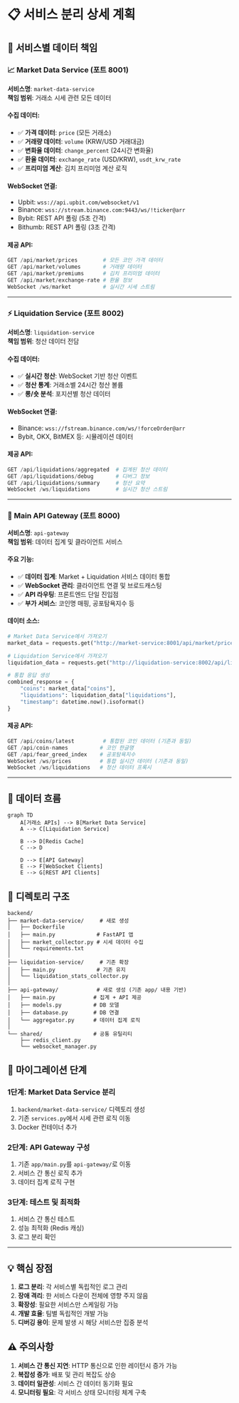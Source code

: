 # 📋 서비스 분리 상세 계획

## 🎯 서비스별 데이터 책임

### 📈 Market Data Service (포트 8001)
**서비스명**: `market-data-service`  
**책임 범위**: 거래소 시세 관련 모든 데이터

#### 수집 데이터:
- ✅ **가격 데이터**: `price` (모든 거래소)
- ✅ **거래량 데이터**: `volume` (KRW/USD 거래대금)
- ✅ **변화율 데이터**: `change_percent` (24시간 변화율)
- ✅ **환율 데이터**: `exchange_rate` (USD/KRW), `usdt_krw_rate`
- ✅ **프리미엄 계산**: 김치 프리미엄 계산 로직

#### WebSocket 연결:
- Upbit: `wss://api.upbit.com/websocket/v1`
- Binance: `wss://stream.binance.com:9443/ws/!ticker@arr`
- Bybit: REST API 폴링 (5초 간격)
- Bithumb: REST API 폴링 (3초 간격)

#### 제공 API:
```python
GET /api/market/prices        # 모든 코인 가격 데이터
GET /api/market/volumes       # 거래량 데이터
GET /api/market/premiums      # 김치 프리미엄 데이터
GET /api/market/exchange-rate # 환율 정보
WebSocket /ws/market          # 실시간 시세 스트림
```

---

### ⚡ Liquidation Service (포트 8002) 
**서비스명**: `liquidation-service`  
**책임 범위**: 청산 데이터 전담

#### 수집 데이터:
- ✅ **실시간 청산**: WebSocket 기반 청산 이벤트
- ✅ **청산 통계**: 거래소별 24시간 청산 볼륨
- ✅ **롱/숏 분석**: 포지션별 청산 데이터

#### WebSocket 연결:
- Binance: `wss://fstream.binance.com/ws/!forceOrder@arr`
- Bybit, OKX, BitMEX 등: 시뮬레이션 데이터

#### 제공 API:
```python
GET /api/liquidations/aggregated  # 집계된 청산 데이터  
GET /api/liquidations/debug       # 디버그 정보
GET /api/liquidations/summary     # 청산 요약
WebSocket /ws/liquidations        # 실시간 청산 스트림
```

---

### 🎯 Main API Gateway (포트 8000)
**서비스명**: `api-gateway`  
**책임 범위**: 데이터 집계 및 클라이언트 서비스

#### 주요 기능:
- ✅ **데이터 집계**: Market + Liquidation 서비스 데이터 통합
- ✅ **WebSocket 관리**: 클라이언트 연결 및 브로드캐스팅
- ✅ **API 라우팅**: 프론트엔드 단일 진입점
- ✅ **부가 서비스**: 코인명 매핑, 공포탐욕지수 등

#### 데이터 소스:
```python
# Market Data Service에서 가져오기
market_data = requests.get("http://market-service:8001/api/market/prices")

# Liquidation Service에서 가져오기  
liquidation_data = requests.get("http://liquidation-service:8002/api/liquidations/aggregated")

# 통합 응답 생성
combined_response = {
    "coins": market_data["coins"],
    "liquidations": liquidation_data["liquidations"],
    "timestamp": datetime.now().isoformat()
}
```

#### 제공 API:
```python
GET /api/coins/latest         # 통합된 코인 데이터 (기존과 동일)
GET /api/coin-names          # 코인 한글명
GET /api/fear_greed_index    # 공포탐욕지수
WebSocket /ws/prices         # 통합 실시간 데이터 (기존과 동일)
WebSocket /ws/liquidations   # 청산 데이터 프록시
```

---

## 🔄 데이터 흐름

```mermaid
graph TD
    A[거래소 APIs] --> B[Market Data Service]
    A --> C[Liquidation Service]
    
    B --> D[Redis Cache]
    C --> D
    
    D --> E[API Gateway]
    E --> F[WebSocket Clients]
    E --> G[REST API Clients]
```

## 📁 디렉토리 구조

```
backend/
├── market-data-service/     # 새로 생성
│   ├── Dockerfile
│   ├── main.py             # FastAPI 앱
│   ├── market_collector.py # 시세 데이터 수집
│   └── requirements.txt
│   
├── liquidation-service/     # 기존 확장
│   ├── main.py             # 기존 유지
│   └── liquidation_stats_collector.py
│   
├── api-gateway/            # 새로 생성 (기존 app/ 내용 기반)
│   ├── main.py            # 집계 + API 제공
│   ├── models.py          # DB 모델
│   ├── database.py        # DB 연결
│   └── aggregator.py      # 데이터 집계 로직
│   
└── shared/                # 공통 유틸리티
    ├── redis_client.py
    └── websocket_manager.py
```

## 🚀 마이그레이션 단계

### 1단계: Market Data Service 분리
1. `backend/market-data-service/` 디렉토리 생성
2. 기존 `services.py`에서 시세 관련 로직 이동
3. Docker 컨테이너 추가

### 2단계: API Gateway 구성  
1. 기존 `app/main.py`를 `api-gateway/`로 이동
2. 서비스 간 통신 로직 추가
3. 데이터 집계 로직 구현

### 3단계: 테스트 및 최적화
1. 서비스 간 통신 테스트
2. 성능 최적화 (Redis 캐싱)
3. 로그 분리 확인

---

## 💡 핵심 장점

1. **로그 분리**: 각 서비스별 독립적인 로그 관리
2. **장애 격리**: 한 서비스 다운이 전체에 영향 주지 않음  
3. **확장성**: 필요한 서비스만 스케일링 가능
4. **개발 효율**: 팀별 독립적인 개발 가능
5. **디버깅 용이**: 문제 발생 시 해당 서비스만 집중 분석

## ⚠️ 주의사항

1. **서비스 간 통신 지연**: HTTP 통신으로 인한 레이턴시 증가 가능
2. **복잡성 증가**: 배포 및 관리 복잡도 상승
3. **데이터 일관성**: 서비스 간 데이터 동기화 필요
4. **모니터링 필요**: 각 서비스 상태 모니터링 체계 구축